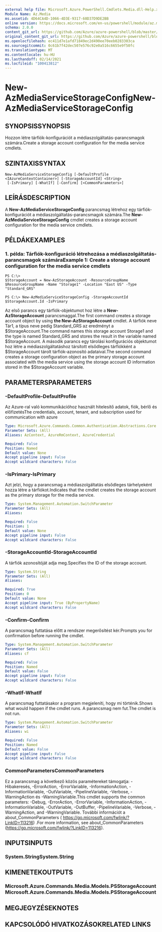 ```yaml
---
external help file: Microsoft.Azure.PowerShell.Cmdlets.Media.dll-Help.xml
Module Name: Az.Media
ms.assetid: 4D64CA4D-1066-4D3E-9317-60D37D9DE2BB
online version: https://docs.microsoft.com/en-us/powershell/module/az.media/new-azmediaservicestorageconfig
schema: 2.0.0
content_git_url: https://github.com/Azure/azure-powershell/blob/master/src/Media/Media/help/New-AzMediaServiceStorageConfig.md
original_content_git_url: https://github.com/Azure/azure-powershell/blob/master/src/Media/Media/help/New-AzMediaServiceStorageConfig.md
ms.openlocfilehash: ec411d7e1afd71849ec2d490ee70eeb0283303ca
ms.sourcegitcommit: 0c61b7f42dec507e576c92e0a516c6655e9f50fc
ms.translationtype: MT
ms.contentlocale: hu-HU
ms.lasthandoff: 02/14/2021
ms.locfileid: "100413812"
---
```

# <span data-ttu-id="df1e7-101">New-AzMediaServiceStorageConfig</span><span class="sxs-lookup"><span data-stu-id="df1e7-101">New-AzMediaServiceStorageConfig</span></span>

## <span data-ttu-id="df1e7-102">SYNOPSIS</span><span class="sxs-lookup"><span data-stu-id="df1e7-102">SYNOPSIS</span></span>
<span data-ttu-id="df1e7-103">Hozzon létre tárfiók-konfigurációt a médiaszolgáltatás-parancsmagok számára.</span><span class="sxs-lookup"><span data-stu-id="df1e7-103">Create a storage account configuration for the media service cmdlets.</span></span>

## <span data-ttu-id="df1e7-104">SZINTAXIS</span><span class="sxs-lookup"><span data-stu-id="df1e7-104">SYNTAX</span></span>

```
New-AzMediaServiceStorageConfig [-DefaultProfile <IAzureContextContainer>] [-StorageAccountId] <String>
 [-IsPrimary] [-WhatIf] [-Confirm] [<CommonParameters>]
```

## <span data-ttu-id="df1e7-105">LEÍRÁS</span><span class="sxs-lookup"><span data-stu-id="df1e7-105">DESCRIPTION</span></span>
<span data-ttu-id="df1e7-106">A **New-AzMediaServiceStorageConfig** parancsmag létrehoz egy tárfiók-konfigurációt a médiaszolgáltatás-parancsmagok számára.</span><span class="sxs-lookup"><span data-stu-id="df1e7-106">The **New-AzMediaServiceStorageConfig** cmdlet creates a storage account configuration for the media service cmdlets.</span></span>

## <span data-ttu-id="df1e7-107">PÉLDÁK</span><span class="sxs-lookup"><span data-stu-id="df1e7-107">EXAMPLES</span></span>

### <span data-ttu-id="df1e7-108">1. példa: Tárfiók-konfiguráció létrehozása a médiaszolgáltatás-parancsmagok számára</span><span class="sxs-lookup"><span data-stu-id="df1e7-108">Example 1: Create a storage account configuration for the media service cmdlets</span></span>
```
PS C:\>
$StorageAccount = New-AzStorageAccount -ResourceGroupName $ResourceGroupName -Name "Storage1" -Location "East US" -Type "Standard_GRS"

PS C:\> New-AzMediaServiceStorageConfig -StorageAccountId $StorageAccount.Id -IsPrimary
```

<span data-ttu-id="df1e7-109">Az első parancs egy tárfiók-objektumot hoz létre a **New-AzStorageAccount** parancsmaggal.</span><span class="sxs-lookup"><span data-stu-id="df1e7-109">The first command creates a storage account object by using **the New-AzStorageAccount** cmdlet.</span></span>
<span data-ttu-id="df1e7-110">A tárfiók neve Tár1, a típus neve pedig Standard_GRS az eredményt a $StorageAccount.</span><span class="sxs-lookup"><span data-stu-id="df1e7-110">The command names this storage account Storage1 and the type is named Standard_GRS and stores the result in the variable named $StorageAccount.</span></span>
<span data-ttu-id="df1e7-111">A második parancs egy tárolási konfigurációs objektumot hoz létre a médiaszolgáltatáshoz társított elsődleges tárfiókként a $StorageAccount tárolt tárfiók-azonosító adataival.</span><span class="sxs-lookup"><span data-stu-id="df1e7-111">The second command creates a storage configuration object as the primary storage account associated with the media service using the storage account ID information stored in the $StorageAccount variable.</span></span>

## <span data-ttu-id="df1e7-112">PARAMETERS</span><span class="sxs-lookup"><span data-stu-id="df1e7-112">PARAMETERS</span></span>

### <span data-ttu-id="df1e7-113">-DefaultProfile</span><span class="sxs-lookup"><span data-stu-id="df1e7-113">-DefaultProfile</span></span>
<span data-ttu-id="df1e7-114">Az Azure-ral való kommunikációhoz használt hitelesítő adatok, fiók, bérlő és előfizetés</span><span class="sxs-lookup"><span data-stu-id="df1e7-114">The credentials, account, tenant, and subscription used for communication with azure</span></span>

```yaml
Type: Microsoft.Azure.Commands.Common.Authentication.Abstractions.Core.IAzureContextContainer
Parameter Sets: (All)
Aliases: AzContext, AzureRmContext, AzureCredential

Required: False
Position: Named
Default value: None
Accept pipeline input: False
Accept wildcard characters: False
```

### <span data-ttu-id="df1e7-115">-IsPrimary</span><span class="sxs-lookup"><span data-stu-id="df1e7-115">-IsPrimary</span></span>
<span data-ttu-id="df1e7-116">Azt jelzi, hogy a parancsmag a médiaszolgáltatás elsődleges tárhelyeként hozza létre a tárfiókot.</span><span class="sxs-lookup"><span data-stu-id="df1e7-116">Indicates that the cmdlet creates the storage account as the primary storage for the media service.</span></span>

```yaml
Type: System.Management.Automation.SwitchParameter
Parameter Sets: (All)
Aliases:

Required: False
Position: 1
Default value: None
Accept pipeline input: False
Accept wildcard characters: False
```

### <span data-ttu-id="df1e7-117">-StorageAccountId</span><span class="sxs-lookup"><span data-stu-id="df1e7-117">-StorageAccountId</span></span>
<span data-ttu-id="df1e7-118">A tárfiók azonosítóját adja meg.</span><span class="sxs-lookup"><span data-stu-id="df1e7-118">Specifies the ID of the storage account.</span></span>

```yaml
Type: System.String
Parameter Sets: (All)
Aliases:

Required: True
Position: 0
Default value: None
Accept pipeline input: True (ByPropertyName)
Accept wildcard characters: False
```

### <span data-ttu-id="df1e7-119">-Confirm</span><span class="sxs-lookup"><span data-stu-id="df1e7-119">-Confirm</span></span>
<span data-ttu-id="df1e7-120">A parancsmag futtatása előtt a rendszer megerősítést kér.</span><span class="sxs-lookup"><span data-stu-id="df1e7-120">Prompts you for confirmation before running the cmdlet.</span></span>

```yaml
Type: System.Management.Automation.SwitchParameter
Parameter Sets: (All)
Aliases: cf

Required: False
Position: Named
Default value: False
Accept pipeline input: False
Accept wildcard characters: False
```

### <span data-ttu-id="df1e7-121">-WhatIf</span><span class="sxs-lookup"><span data-stu-id="df1e7-121">-WhatIf</span></span>
<span data-ttu-id="df1e7-122">A parancsmag futtatásakor a program megjeleníti, hogy mi történik.</span><span class="sxs-lookup"><span data-stu-id="df1e7-122">Shows what would happen if the cmdlet runs.</span></span>
<span data-ttu-id="df1e7-123">A parancsmag nem fut.</span><span class="sxs-lookup"><span data-stu-id="df1e7-123">The cmdlet is not run.</span></span>

```yaml
Type: System.Management.Automation.SwitchParameter
Parameter Sets: (All)
Aliases: wi

Required: False
Position: Named
Default value: False
Accept pipeline input: False
Accept wildcard characters: False
```

### <span data-ttu-id="df1e7-124">CommonParameters</span><span class="sxs-lookup"><span data-stu-id="df1e7-124">CommonParameters</span></span>
<span data-ttu-id="df1e7-125">Ez a parancsmag a következő közös paramétereket támogatja: -Hibakeresés, -ErrorAction, -ErrorVariable, -InformationAction, -InformationVariable, -OutVariable, -PipelineVariable, -Verbose, -WarningAction és -WarningVariable.</span><span class="sxs-lookup"><span data-stu-id="df1e7-125">This cmdlet supports the common parameters: -Debug, -ErrorAction, -ErrorVariable, -InformationAction, -InformationVariable, -OutVariable, -OutBuffer, -PipelineVariable, -Verbose, -WarningAction, and -WarningVariable.</span></span> <span data-ttu-id="df1e7-126">További információt a about_CommonParameters ( https://go.microsoft.com/fwlink/?LinkID=113216) .</span><span class="sxs-lookup"><span data-stu-id="df1e7-126">For more information, see about_CommonParameters (https://go.microsoft.com/fwlink/?LinkID=113216).</span></span>

## <span data-ttu-id="df1e7-127">INPUTS</span><span class="sxs-lookup"><span data-stu-id="df1e7-127">INPUTS</span></span>

### <span data-ttu-id="df1e7-128">System.String</span><span class="sxs-lookup"><span data-stu-id="df1e7-128">System.String</span></span>

## <span data-ttu-id="df1e7-129">KIMENETEK</span><span class="sxs-lookup"><span data-stu-id="df1e7-129">OUTPUTS</span></span>

### <span data-ttu-id="df1e7-130">Microsoft.Azure.Commands.Media.Models.PSStorageAccount</span><span class="sxs-lookup"><span data-stu-id="df1e7-130">Microsoft.Azure.Commands.Media.Models.PSStorageAccount</span></span>

## <span data-ttu-id="df1e7-131">MEGJEGYZÉSEK</span><span class="sxs-lookup"><span data-stu-id="df1e7-131">NOTES</span></span>

## <span data-ttu-id="df1e7-132">KAPCSOLÓDÓ HIVATKOZÁSOK</span><span class="sxs-lookup"><span data-stu-id="df1e7-132">RELATED LINKS</span></span>



